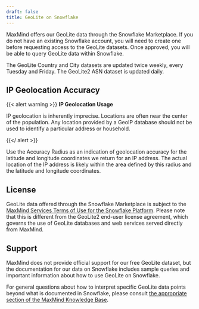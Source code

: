 ```yaml
---
draft: false
title: GeoLite on Snowflake
---
```


MaxMind offers our GeoLite data through the Snowflake Marketplace. If you do not
have an existing Snowflake account, you will need to create one before
requesting access to the GeoLite datasets. Once approved, you will be able to
query GeoLite data within Snowflake.

The GeoLite Country and City datasets are updated twice weekly, every Tuesday
and Friday. The GeoLite2 ASN dataset is updated daily.

## IP Geolocation Accuracy

{{< alert warning >}}
**IP Geolocation Usage**

IP geolocation is inherently imprecise. Locations are often near the center of
the population. Any location provided by a GeoIP database should not be used to
identify a particular address or household.

{{</ alert >}}

Use the Accuracy Radius as an indication of geolocation accuracy for the
latitude and longitude coordinates we return for an IP address. The actual
location of the IP address is likely within the area defined by this radius and
the latitude and longitude coordinates.

## License

GeoLite data offered through the Snowflake Marketplace is subject to the
[MaxMind Services Terms of Use for the Snowflake Platform](https://www.maxmind.com/en/snowflake-geolite-terms-of-use).
Please note that this is different from the GeoLite2 end-user license agreement,
which governs the use of GeoLite databases and web services served directly from
MaxMind.

## Support

MaxMind does not provide official support for our free GeoLite dataset, but the
documentation for our data on Snowflake includes sample queries and important
information about how to use GeoLite on Snowflake.

For general questions about how to interpret specific GeoLite data points beyond
what is documented in Snowflake, please consult
[the appropriate section of the MaxMind Knowledge Base](https://support.maxmind.com/hc/en-us/articles/4414877149467-IP-Geolocation-Data).
